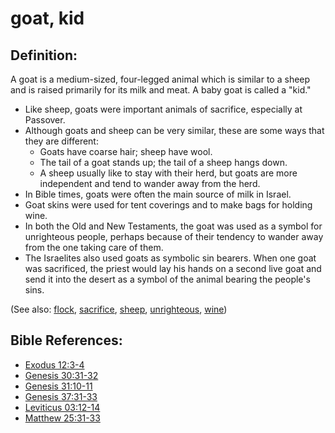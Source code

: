 # goat, kid #

## Definition: ##

A goat is a medium-sized, four-legged animal which is similar to a sheep and is raised primarily for its milk and meat. A baby goat is called a "kid."

* Like sheep, goats were important animals of sacrifice, especially at Passover.
* Although goats and sheep can be very similar, these are some ways that they are different:
   * Goats have coarse hair; sheep have wool.
   * The tail of a goat stands up; the tail of a sheep hangs down.
   * A sheep usually like to stay with their herd, but goats are more independent and tend to wander away from the herd.
* In Bible times, goats were often the main source of milk in Israel.
* Goat skins were used for tent coverings and to make bags for holding wine.
* In both the Old and New Testaments, the goat was used as a symbol for unrighteous people, perhaps because of their tendency to wander away from the one taking care of them.
* The Israelites also used goats as symbolic sin bearers. When one goat was sacrificed, the priest would lay his hands on a second live goat and send it into the desert as a symbol of the animal bearing the people's sins.

(See also: [flock](../other/flock.md), [sacrifice](../other/sacrifice.md), [sheep](../other/sheep.md), [unrighteous](../kt/unrighteous.md), [wine](../other/wine.md))

## Bible References: ##

* [Exodus 12:3-4](https://door43.org/en/bible/notes/exo/12/03)
* [Genesis 30:31-32](https://door43.org/en/bible/notes/gen/30/31)
* [Genesis 31:10-11](https://door43.org/en/bible/notes/gen/31/10)
* [Genesis 37:31-33](https://door43.org/en/bible/notes/gen/37/31)
* [Leviticus 03:12-14](https://door43.org/en/bible/notes/lev/03/12)
* [Matthew 25:31-33](https://door43.org/en/bible/notes/mat/25/31)

